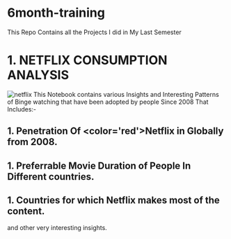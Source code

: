 # 6month-training
This Repo Contains all the Projects I did in My Last Semester

# 1. NETFLIX CONSUMPTION ANALYSIS 
![netflix](https://internoise2015.com/wp-content/uploads/2018/08/Netflix.png)
This Notebook contains various Insights and Interesting Patterns of Binge watching that have been adopted by people
Since 2008 That Includes:-
## 1. Penetration Of <color='red'>Netflix</color> in Globally from 2008.
## 1. Preferrable Movie Duration of People In Different countries.
## 1. Countries for which **Netflix** makes **most** of the content.

and other very interesting insights.
  

